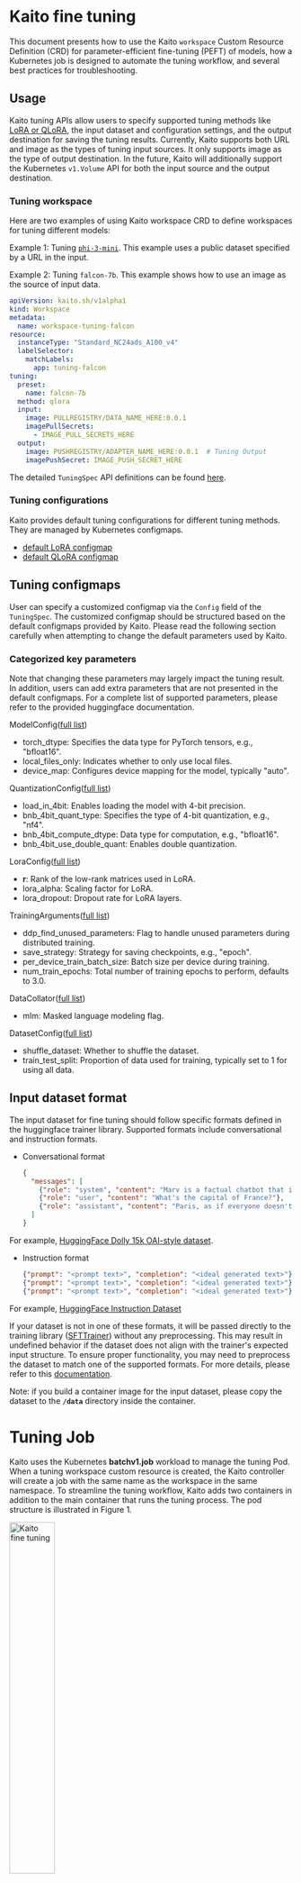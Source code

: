 # Kaito fine tuning
This document presents how to use the Kaito `workspace` Custom Resource Definition (CRD) for parameter-efficient fine-tuning (PEFT) of models, how a Kubernetes job is designed to automate the tuning workflow, and several best practices for troubleshooting.

## Usage
Kaito tuning APIs allow users to specify supported tuning methods like [LoRA or QLoRA](https://huggingface.co/docs/peft/main/en/conceptual_guides/lora), the input dataset and configuration settings, and the output destination for saving the tuning results. Currently, Kaito supports both URL and image as the types of tuning input sources. It only supports image as the type of output destination. In the future, Kaito will additionally support the Kubernetes `v1.Volume` API for both the input source and the output destination.


### Tuning workspace
Here are two examples of using Kaito workspace CRD to define workspaces for tuning different models:

Example 1: Tuning [`phi-3-mini`](../../examples/fine-tuning/kaito_workspace_tuning_phi_3.yaml). This example uses a public dataset specified by a URL in the input.

Example 2: Tuning `falcon-7b`. This example shows how to use an image as the source of input data.
```yaml
apiVersion: kaito.sh/v1alpha1
kind: Workspace
metadata:
  name: workspace-tuning-falcon
resource:
  instanceType: "Standard_NC24ads_A100_v4"
  labelSelector:
    matchLabels:
      app: tuning-falcon
tuning:
  preset:
    name: falcon-7b
  method: qlora
  input:
    image: PULLREGISTRY/DATA_NAME_HERE:0.0.1
    imagePullSecrets:
      - IMAGE_PULL_SECRETS_HERE
  output:
    image: PUSHREGISTRY/ADAPTER_NAME_HERE:0.0.1  # Tuning Output
    imagePushSecret: IMAGE_PUSH_SECRET_HERE

```

The detailed `TuningSpec` API definitions can be found [here](https://github.com/kaito-project/kaito/blob/2ccc93daf9d5385649f3f219ff131ee7c9c47f3e/api/v1alpha1/workspace_types.go#L145).

### Tuning configurations
Kaito provides default tuning configurations for different tuning methods. They are managed by Kubernetes configmaps.
- [default LoRA configmap](../../charts/kaito/workspace/templates/lora-params.yaml)
- [default QLoRA configmap](../../charts/kaito/workspace/templates/qlora-params.yaml)

## Tuning configmaps
User can specify a customized configmap via the `Config` field of the `TuningSpec`. The customized configmap should be structured based on the default configmaps provided by Kaito. Please read the following section carefully when attempting to change the default parameters used by Kaito.

### Categorized key parameters
Note that changing these parameters may largely impact the tuning result. In addition, users can add extra parameters that are not presented in the default configmaps. For a complete list of supported parameters, please refer to the provided huggingface documentation.

ModelConfig([full list](https://huggingface.co/docs/transformers/v4.40.2/en/model_doc/auto#transformers.AutoModelForCausalLM.from_pretrained))
- torch_dtype: Specifies the data type for PyTorch tensors, e.g., "bfloat16".
- local_files_only: Indicates whether to only use local files.
- device_map: Configures device mapping for the model, typically "auto".

QuantizationConfig([full list](https://huggingface.co/docs/transformers/v4.40.2/en/main_classes/quantization#transformers.BitsAndBytesConfig))
- load_in_4bit: Enables loading the model with 4-bit precision.
- bnb_4bit_quant_type: Specifies the type of 4-bit quantization, e.g., "nf4".
- bnb_4bit_compute_dtype: Data type for computation, e.g., "bfloat16".
- bnb_4bit_use_double_quant: Enables double quantization.

LoraConfig([full list](https://huggingface.co/docs/peft/v0.8.2/en/package_reference/lora#peft.LoraConfig))
- **r**: Rank of the low-rank matrices used in LoRA.
- lora_alpha: Scaling factor for LoRA.
- lora_dropout: Dropout rate for LoRA layers.

TrainingArguments([full list](https://huggingface.co/docs/transformers/v4.40.2/en/main_classes/trainer#transformers.TrainingArguments))
- ddp_find_unused_parameters: Flag to handle unused parameters during distributed training.
- save_strategy: Strategy for saving checkpoints, e.g., "epoch".
- per_device_train_batch_size: Batch size per device during training.
- num_train_epochs: Total number of training epochs to perform, defaults to 3.0.

DataCollator([full list](https://huggingface.co/docs/transformers/v4.40.2/en/main_classes/data_collator#transformers.DataCollatorForLanguageModeling))
- mlm: Masked language modeling flag.

DatasetConfig([full list](https://github.com/kaito-project/kaito/blob/main/presets/workspace/tuning/text-generation/cli.py#L44))
- shuffle_dataset: Whether to shuffle the dataset.
- train_test_split: Proportion of data used for training, typically set to 1 for using all data.

## Input dataset format
The input dataset for fine tuning should follow specific formats defined in the huggingface trainer library. Supported formats include conversational and instruction formats.

- Conversational format
  ```json
  {
    "messages": [
      {"role": "system", "content": "Marv is a factual chatbot that is also sarcastic."},
      {"role": "user", "content": "What's the capital of France?"},
      {"role": "assistant", "content": "Paris, as if everyone doesn't know that already."}
    ]
  }
  ```
For example, [HuggingFace Dolly 15k OAI-style dataset](https://huggingface.co/datasets/philschmid/dolly-15k-oai-style/tree/main).

- Instruction format
  ```json
  {"prompt": "<prompt text>", "completion": "<ideal generated text>"}
  {"prompt": "<prompt text>", "completion": "<ideal generated text>"}
  {"prompt": "<prompt text>", "completion": "<ideal generated text>"}
  ```

For example, [HuggingFace Instruction Dataset](https://huggingface.co/datasets/HuggingFaceH4/instruction-dataset/tree/main)


If your dataset is not in one of these formats, it will be passed directly to the training library ([SFTTrainer](https://huggingface.co/docs/trl/en/sft_trainer)) without any preprocessing. This may result in undefined behavior if the dataset does not align with the trainer's expected input structure. To ensure proper functionality, you may need to preprocess the dataset to match one of the supported formats. For more details, please refer to this [documentation](https://huggingface.co/docs/trl/v0.9.4/sft_trainer#dataset-format-support).


Note: if you build a container image for the input dataset, please copy the dataset to the **`/data`** directory inside the container.

# Tuning Job
Kaito uses the Kubernetes **batchv1.job** workload to manage the tuning Pod. When a tuning workspace custom resource is created, the Kaito controller will create a job with the same name as the workspace in the same namespace. To streamline the tuning workflow, Kaito adds two containers in addition to the main container that runs the tuning process. The pod structure is illustrated in Figure 1.
<div align="left">
  <img src="../img/kaito-fine-tuning.png" width=40% title="Kaito fine tuning" alt="Kaito fine tuning">
</div>
Figure 1. Kaito tuning pod structure.

- Initcontainer `data-downloader`: It downloads the training input dataset from the URLs specified in the tuning spec if needed. If an image is specified in the input, the `data-downloader` container uses the specified image as the container image. This initcontainer ensures the training data is available locally before the training process starts.

- Sidecar container: It is introduced to support automatically pushing the tuning results to a container registry. This container, with `docker` installed, runs a script to periodically check the training progress. Once the training is done, indicated by a sentinel file created by the training process, the script builds a container image containing the training results and pushes the image to the specified container registry.

- Main container: It uses one of the supported model images. The image entry launches the [fine\_tuning.py](https://github.com/kaito-project/kaito/blob/main/presets/workspace/tuning/text-generation/fine_tuning.py) script.

All three containers use shared local volumes (by mounting the same `EmptyDir` volumes), hence file copies between containers are avoided.

# Troubleshooting

### Job pod failures
When the tuning job reaches the failed state, at least one of the above three containers has encountered errors. Users can check the logs of these containers using the `kubectl logs PODNAME -n NAMESPACE -c CONTAINERNAME` command.

For the initcontainer and sidecar container, possible errors include invalid input/output URLs or invalid image pull secrets. Users can fix these problems by updating the workspace custom resource with corrections. The Kaito controller will create a new job using the updated spec.

For the main container, errors may occur when CUDA reports out of GPU memory. Users should reduce the batch size (the default is 1) if it has been customized to a value larger than 1. If the batch size is already 1, the workspace must be recreated using a different GPU SKU with larger GPU memory. Note that Kaito has optimized the training memory usage by dropping the preallocated memory cache. Our internal tests show that the performance impact due to this change is negligible.

### Time for job completion
The training job can take a long time depending on the size of the input dataset and training pipeline configurations. The total training time is largely determined by the total number of training steps, calculated as:
```
total steps = number of epochs * (number of samples in dataset / batch size)
```
where `number of epochs` and `batch size` can be customized in the tuning configmap. However, if the `max_steps` parameter is also specified in the configmap, training will stop after reaching the max steps, even if the specified epochs have not been completed. Users can track the tuning progress in the job pod's log, reported by the number of steps completed out of the total.

Please file issues if you experience abnormal slowness of the training job.
